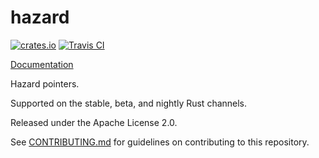 # hazard

[![crates.io](https://img.shields.io/crates/v/hazard.svg)](https://crates.io/crates/hazard)
[![Travis CI](https://travis-ci.org/KyleMayes/hazard.svg?branch=master)](https://travis-ci.org/KyleMayes/hazard)

[Documentation](https://kylemayes.github.io/hazard/hazard)

Hazard pointers.

Supported on the stable, beta, and nightly Rust channels.

Released under the Apache License 2.0.

See [CONTRIBUTING.md](CONTRIBUTING.md) for guidelines on contributing to this repository.
